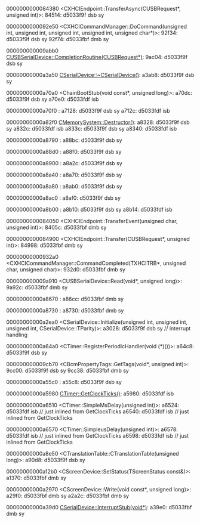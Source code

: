 0000000000084380 <CXHCIEndpoint::TransferAsync(CUSBRequest*, unsigned int)>:
   84514:   d5033f9f    dsb sy

0000000000092e50 <CXHCICommandManager::DoCommand(unsigned int, unsigned int, unsigned int, unsigned int, unsigned char*)>:
   92f34:   d5033f9f    dsb sy
   92f74:   d5033fbf    dmb sy

000000000009abb0 <CUSBSerialDevice::CompletionRoutine(CUSBRequest*)>:
   9ac04:   d5033f9f    dsb sy

00000000000a3a50 <CSerialDevice::~CSerialDevice()>:
   a3ab8:   d5033f9f    dsb sy

00000000000a70a0 <ChainBootStub(void const*, unsigned long)>:
   a70dc:   d5033f9f    dsb sy
   a70e0:   d5033fdf    isb

00000000000a70f0 <EnableChainBoot>:
   a7128:   d5033f9f    dsb sy
   a712c:   d5033fdf    isb

00000000000a82f0 <CMemorySystem::Destructor()>:
   a8328:   d5033f9f    dsb sy
   a832c:   d5033fdf    isb
   a833c:   d5033f9f    dsb sy
   a8340:   d5033fdf    isb

00000000000a8790 <InvalidateDataCache>:
   a88bc:   d5033f9f    dsb sy

00000000000a88d0 <InvalidateDataCacheL1Only>:
   a88f0:   d5033f9f    dsb sy

00000000000a8900 <CleanDataCache>:
   a8a2c:   d5033f9f    dsb sy

00000000000a8a40 <InvalidateDataCacheRange>:
   a8a70:   d5033f9f    dsb sy

00000000000a8a80 <CleanDataCacheRange>:
   a8ab0:   d5033f9f    dsb sy

00000000000a8ac0 <CleanAndInvalidateDataCacheRange>:
   a8af0:   d5033f9f    dsb sy

00000000000a8b00 <SyncDataAndInstructionCache>:
   a8b10:   d5033f9f    dsb sy
   a8b14:   d5033fdf    isb

0000000000084050 <CXHCIEndpoint::TransferEvent(unsigned char, unsigned int)>:
   8405c:   d5033fbf    dmb sy

0000000000084900 <CXHCIEndpoint::Transfer(CUSBRequest*, unsigned int)>:
   84998:   d5033fbf    dmb sy

00000000000932a0 <CXHCICommandManager::CommandCompleted(TXHCITRB*, unsigned char, unsigned char)>:
   932d0:   d5033fbf    dmb sy

000000000009a910 <CUSBSerialDevice::Read(void*, unsigned long)>:
   9a92c:   d5033fbf    dmb sy

00000000000a8670 <EnterCritical>:
   a86cc:   d5033fbf    dmb sy

00000000000a8730 <LeaveCritical>:
   a8730:   d5033fbf    dmb sy

00000000000a2ea0 <CSerialDevice::Initialize(unsigned int, unsigned int, unsigned int, CSerialDevice::TParity)>:
   a3028:   d5033f9f    dsb sy    // interrupt handling

00000000000a64a0 <CTimer::RegisterPeriodicHandler(void (*)())>:
   a64c8:   d5033f9f    dsb sy





000000000009cb70 <CBcmPropertyTags::GetTags(void*, unsigned int)>:
   9cc00:   d5033f9f    dsb sy
   9cc38:   d5033fbf    dmb sy

00000000000a55c0 <halt>:
   a55c8:   d5033f9f    dsb sy

00000000000a5980 <CTimer::GetClockTicks()>:
   a5980:   d5033fdf    isb

00000000000a6510 <CTimer::SimpleMsDelay(unsigned int)>:
   a6524:   d5033fdf    isb // just inlined from GetClockTicks
   a6540:   d5033fdf    isb // just inlined from GetClockTicks

00000000000a6570 <CTimer::SimpleusDelay(unsigned int)>:
   a6578:   d5033fdf    isb // just inlined from GetClockTicks
   a6598:   d5033fdf    isb // just inlined from GetClockTicks

00000000000a8e50 <CTranslationTable::CTranslationTable(unsigned long)>:
   a90d8:   d5033f9f    dsb sy





00000000000a12b0 <CScreenDevice::SetStatus(TScreenStatus const&)>:
   a1370:   d5033fbf    dmb sy

00000000000a2970 <CScreenDevice::Write(void const*, unsigned long)>:
   a29f0:   d5033fbf    dmb sy
   a2a2c:   d5033fbf    dmb sy

00000000000a39d0 <CSerialDevice::InterruptStub(void*)>:
   a39e0:   d5033fbf    dmb sy
